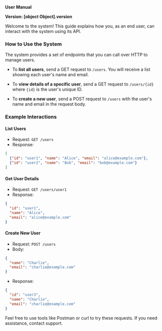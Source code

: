 **User Manual**

**Version: [object Object].version**

Welcome to the system! This guide explains how you, as an end user, can interact with the system using its API.

### How to Use the System

The system provides a set of endpoints that you can call over HTTP to manage users.

- To **list all users**, send a GET request to `/users`. You will receive a list showing each user's name and email.

- To **view details of a specific user**, send a GET request to `/users/{id}` where `{id}` is the user's unique ID.

- To **create a new user**, send a POST request to `/users` with the user's name and email in the request body.

### Example Interactions

#### List Users
- Request: `GET /users`
- Response:
```json
[
  {"id": "user1", "name": "Alice", "email": "alice@example.com"},
  {"id": "user2", "name": "Bob", "email": "bob@example.com"}
]
```

#### Get User Details
- Request: `GET /users/user1`
- Response:
```json
{
  "id": "user1",
  "name": "Alice",
  "email": "alice@example.com"
}
```

#### Create New User
- Request: `POST /users`
- Body:
```json
{
  "name": "Charlie",
  "email": "charlie@example.com"
}
```
- Response:
```json
{
  "id": "user3",
  "name": "Charlie",
  "email": "charlie@example.com"
}
```

Feel free to use tools like Postman or curl to try these requests. If you need assistance, contact support.